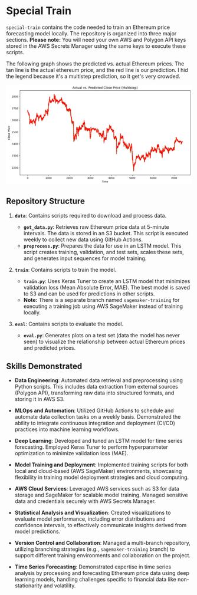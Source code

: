 # Special Train

`special-train` contains the code needed to train an Ethereum price forecasting model locally. The repository is organized into three major sections. **Please note:** You will need your own AWS and Polygon API keys stored in the AWS Secrets Manager using the same keys to execute these scripts.

The following graph shows the predicted vs. actual Ethereum prices. The tan line is the actual ethereum price, and the red line is our prediction. I hid the legend because it's a multistep prediction, so it get's very crowded.

![Predicted vs. Actual Ethereum Prices](https://github.com/zakraicik/special-train/blob/main/special_train/eval/actual_vs_expected.png)

## Repository Structure

1. **`data`**: Contains scripts required to download and process data.

   - **`get_data.py`**: Retrieves raw Ethereum price data at 5-minute intervals. The data is stored in an S3 bucket. This script is executed weekly to collect new data using GitHub Actions.
   - **`preprocess.py`**: Prepares the data for use in an LSTM model. This script creates training, validation, and test sets, scales these sets, and generates input sequences for model training.

2. **`train`**: Contains scripts to train the model.

   - **`train.py`**: Uses Keras Tuner to create an LSTM model that minimizes validation loss (Mean Absolute Error, MAE). The best model is saved to S3 and can be used for predictions in other scripts.
   - **Note:** There is a separate branch named `sagemaker-training` for executing a training job using AWS SageMaker instead of training locally.

3. **`eval`**: Contains scripts to evaluate the model.
   - **`eval.py`**: Generates plots on a test set (data the model has never seen) to visualize the relationship between actual Ethereum prices and predicted prices.

## Skills Demonstrated

- **Data Engineering**: Automated data retrieval and preprocessing using Python scripts. This includes data extraction from external sources (Polygon API), transforming raw data into structured formats, and storing it in AWS S3.

- **MLOps and Automation**: Utilized GitHub Actions to schedule and automate data collection tasks on a weekly basis. Demonstrated the ability to integrate continuous integration and deployment (CI/CD) practices into machine learning workflows.

- **Deep Learning**: Developed and tuned an LSTM model for time series forecasting. Employed Keras Tuner to perform hyperparameter optimization to minimize validation loss (MAE).

- **Model Training and Deployment**: Implemented training scripts for both local and cloud-based (AWS SageMaker) environments, showcasing flexibility in training model deployment strategies and cloud computing.

- **AWS Cloud Services**: Leveraged AWS services such as S3 for data storage and SageMaker for scalable model training. Managed sensitive data and credentials securely with AWS Secrets Manager.

- **Statistical Analysis and Visualization**: Created visualizations to evaluate model performance, including error distributions and confidence intervals, to effectively communicate insights derived from model predictions.

- **Version Control and Collaboration**: Managed a multi-branch repository, utilizing branching strategies (e.g., `sagemaker-training` branch) to support different training environments and collaboration on the project.

- **Time Series Forecasting**: Demonstrated expertise in time series analysis by processing and forecasting Ethereum price data using deep learning models, handling challenges specific to financial data like non-stationarity and volatility.
